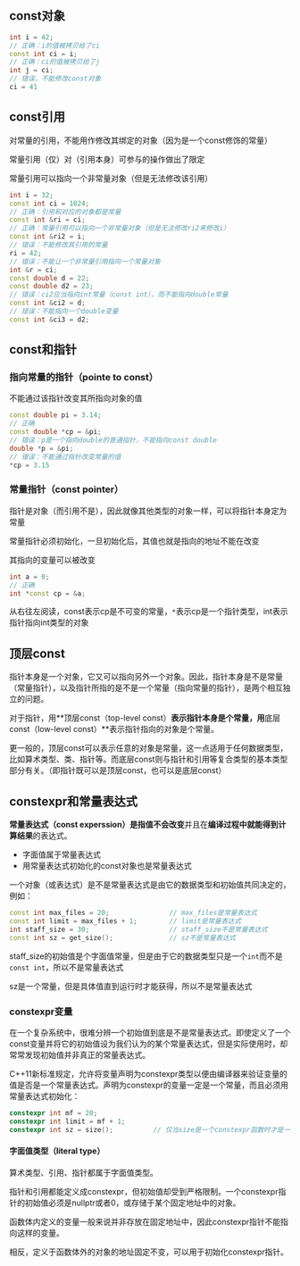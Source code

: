 

## const对象

``` c++
int i = 42;
// 正确：i的值被拷贝给了ci
const int ci = i;
// 正确：ci的值被拷贝给了j
int j = ci;
// 错误，不能修改const对象
ci = 41
```

## const引用

对常量的引用，不能用作修改其绑定的对象（因为是一个const修饰的常量）

常量引用（仅）对（引用本身）可参与的操作做出了限定

常量引用可以指向一个非常量对象（但是无法修改该引用）

``` c++
int i = 32;
const int ci = 1024;
// 正确：引用和对应的对象都是常量
const int &ri = ci;
// 正确：常量引用可以指向一个非常量对象（但是无法修改ri2来修改i）
const int &ri2 = i;
// 错误：不能修改其引用的常量
ri = 42;
// 错误：不能让一个非常量引用指向一个常量对象
int &r = ci;
const double d = 22;
const double d2 = 23;
// 错误：ci2应当指向int常量（const int），而不能指向double常量
const int &ci2 = d;
// 错误：不能指向一个double变量
const int &ci3 = d2;
```

## const和指针

### 指向常量的指针（pointe to const）

不能通过该指针改变其所指向对象的值

``` c++
const double pi = 3.14;
// 正确
const double *cp = &pi;
// 错误：p是一个指向double的普通指针，不能指向const double
double *p = &pi;
// 错误：不能通过指针改变常量的值
*cp = 3.15
```

### 常量指针（const pointer）

指针是对象（而引用不是），因此就像其他类型的对象一样，可以将指针本身定为常量

常量指针必须初始化，一旦初始化后，其值也就是指向的地址不能在改变

其指向的变量可以被改变

``` c++
int a = 0;
// 正确
int *const cp = &a;
```

从右往左阅读，const表示cp是不可变的常量，`*`表示cp是一个指针类型，int表示指针指向int类型的对象

## 顶层const

指针本身是一个对象，它又可以指向另外一个对象。因此，指针本身是不是常量（常量指针），以及指针所指的是不是一个常量（指向常量的指针），是两个相互独立的问题。

对于指针，用**顶层const（top-level const）**表示指针本身是个常量，用**底层const（low-level const）**表示指针指向的对象是个常量。

更一般的，顶层const可以表示任意的对象是常量，这一点适用于任何数据类型，比如算术类型、类、指针等。而底层const则与指针和引用等复合类型的基本类型部分有关。（即指针既可以是顶层const，也可以是底层const）

## constexpr和常量表达式

**常量表达式（const experssion）**是指**值不会改变**并且在**编译过程中就能得到计算结果**的表达式。

- 字面值属于常量表达式
- 用常量表达式初始化的const对象也是常量表达式

一个对象（或表达式）是不是常量表达式是由它的数据类型和初始值共同决定的，例如：

``` c++
const int max_files = 20;				// max_files是常量表达式
const int limit = max_files + 1;		// limit是常量表达式
int staff_size = 30;					// staff_size不是常量表达式
const int sz = get_size();				// sz不是常量表达式
```

staff_size的初始值是个字面值常量，但是由于它的数据类型只是一个`int`而不是`const int`，所以不是常量表达式

sz是一个常量，但是具体值直到运行时才能获得，所以不是常量表达式

### constexpr变量

在一个复杂系统中，很难分辨一个初始值到底是不是常量表达式。即使定义了一个const变量并将它的初始值设为我们认为的某个常量表达式，但是实际使用时，却常常发现初始值并非真正的常量表达式。

C++11新标准规定，允许将变量声明为constexpr类型以便由编译器来验证变量的值是否是一个常量表达式。声明为constexpr的变量一定是一个常量，而且必须用常量表达式初始化：

``` c++
constexpr int mf = 20;
constexpr int limit = mf + 1;
constexpr int sz = size();			// 仅当size是一个constexpr函数时才是一条正确的声明语句
```

#### 字面值类型（literal type）

算术类型、引用、指针都属于字面值类型。

指针和引用都能定义成constexpr，但初始值却受到严格限制。一个constexpr指针的初始值必须是nullptr或者0，或存储于某个固定地址中的对象。

函数体内定义的变量一般来说并非存放在固定地址中，因此constexpr指针不能指向这样的变量。

相反，定义于函数体外的对象的地址固定不变，可以用于初始化constexpr指针。
